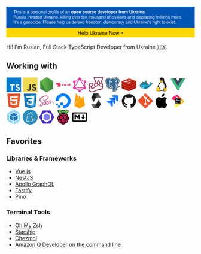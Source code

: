 [![Stand With Ukraine](https://raw.githubusercontent.com/vshymanskyy/StandWithUkraine/main/banner-personal-page.svg)](https://vshymanskyy.github.io/StandWithUkraine)

Hi! I'm Ruslan, Full Stack TypeScript Developer from Ukraine 🇺🇦.

## Working with

<span>
<img alt="TypeScript" src="https://raw.githubusercontent.com/devicons/devicon/master/icons/typescript/typescript-original.svg" width="40">
<img alt="JavaScript" src="https://raw.githubusercontent.com/devicons/devicon/master/icons/javascript/javascript-original.svg" width="40">
<img alt="Node.js" src="https://raw.githubusercontent.com/devicons/devicon/master/icons/nodejs/nodejs-original.svg" width="40">
<img alt="NestJS" src="https://github.com/devicons/devicon/blob/master/icons/nestjs/nestjs-original-wordmark.svg" width="40">
<img alt="GraphQL" src="https://raw.githubusercontent.com/devicons/devicon/master/icons/graphql/graphql-plain.svg" width="40">
<img alt="Jest" src="https://raw.githubusercontent.com/devicons/devicon/master/icons/jest/jest-plain.svg" width="40">
<img alt="PostgreSQL" src="https://raw.githubusercontent.com/devicons/devicon/master/icons/postgresql/postgresql-original.svg" width="40">
<img alt="Redis" src="https://raw.githubusercontent.com/devicons/devicon/master/icons/redis/redis-original.svg" width="40">
<img alt="Docker" src="https://raw.githubusercontent.com/devicons/devicon/master/icons/docker/docker-original.svg" width="40">
<img alt="Linux" src="https://raw.githubusercontent.com/devicons/devicon/master/icons/linux/linux-original.svg" width="40">
<img alt="Vue" src="https://raw.githubusercontent.com/devicons/devicon/master/icons/vuejs/vuejs-original.svg" width="40">
<img alt="HTML5" src="https://raw.githubusercontent.com/devicons/devicon/master/icons/html5/html5-original.svg" width="40">
<img alt="CSS3" src="https://raw.githubusercontent.com/devicons/devicon/master/icons/css3/css3-original.svg" width="40">
<img alt="Sass" src="https://raw.githubusercontent.com/devicons/devicon/master/icons/sass/sass-original.svg" width="40">
<img alt="DigitalOcean" src="https://raw.githubusercontent.com/devicons/devicon/master/icons/digitalocean/digitalocean-original.svg" width="40">
<img alt="Firebase" src="https://raw.githubusercontent.com/devicons/devicon/master/icons/firebase/firebase-plain.svg" width="40">
<img alt="Solidity" src="https://raw.githubusercontent.com/devicons/devicon/master/icons/solidity/solidity-original.svg" width="40">
<img alt="Jira" src="https://raw.githubusercontent.com/devicons/devicon/master/icons/jira/jira-original.svg" width="40">
<img alt="GitHub" src="https://raw.githubusercontent.com/devicons/devicon/master/icons/github/github-original.svg" width="40">
<img alt="Git" src="https://raw.githubusercontent.com/devicons/devicon/master/icons/git/git-original.svg" width="40">
<img alt="macOS" src="https://raw.githubusercontent.com/devicons/devicon/master/icons/apple/apple-original.svg" width="40">
<img alt="Jetbrains" src="https://raw.githubusercontent.com/devicons/devicon/master/icons/jetbrains/jetbrains-original.svg" width="40">
<img alt="webpack" src="https://raw.githubusercontent.com/devicons/devicon/master/icons/webpack/webpack-original.svg" width="40">
<img alt="Yarn" src="https://raw.githubusercontent.com/devicons/devicon/master/icons/yarn/yarn-original.svg" width="40">
<img alt="ESLint" src="https://github.com/devicons/devicon/blob/master/icons/eslint/eslint-original.svg" width="40">
<img alt="Raspberry Pi" src="https://raw.githubusercontent.com/devicons/devicon/master/icons/raspberrypi/raspberrypi-original.svg" width="40">
<img alt="Markdown" src="https://raw.githubusercontent.com/devicons/devicon/master/icons/markdown/markdown-original.svg" width="40">
</span>

## Favorites

### Libraries & Frameworks

- [Vue.js](https://vuejs.org/)
- [NestJS](https://nestjs.com/)
- [Apollo GraphQL](https://www.apollographql.com/)
- [Fastify](https://www.fastify.io/)
- [Pino](https://getpino.io/)

### Terminal Tools

- [Oh My Zsh](https://ohmyz.sh/)
- [Starship](https://starship.rs/)
- [Chezmoi](https://www.chezmoi.io/)
- [Amazon Q Developer on the command line](https://docs.aws.amazon.com/amazonq/latest/qdeveloper-ug/command-line.html)
